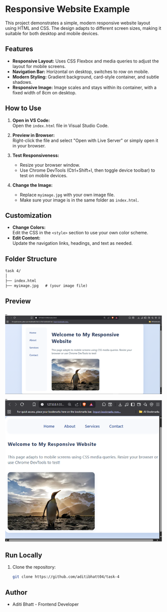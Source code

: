 # Responsive Website Example

This project demonstrates a simple, modern responsive website layout using HTML and CSS. The design adapts to different screen sizes, making it suitable for both desktop and mobile devices.

## Features

- **Responsive Layout:** Uses CSS Flexbox and media queries to adjust the layout for mobile screens.
- **Navigation Bar:** Horizontal on desktop, switches to row on mobile.
- **Modern Styling:** Gradient background, card-style container, and subtle shadows.
- **Responsive Image:** Image scales and stays within its container, with a fixed width of 8cm on desktop.

## How to Use

1. **Open in VS Code:**  
   Open the `index.html` file in Visual Studio Code.

2. **Preview in Browser:**  
   Right-click the file and select "Open with Live Server" or simply open it in your browser.

3. **Test Responsiveness:**  
   - Resize your browser window.
   - Use Chrome DevTools (Ctrl+Shift+I, then toggle device toolbar) to test on mobile devices.

4. **Change the Image:**  
   - Replace `myimage.jpg` with your own image file.
   - Make sure your image is in the same folder as `index.html`.

## Customization

- **Change Colors:**  
  Edit the CSS in the `<style>` section to use your own color scheme.
- **Edit Content:**  
  Update the navigation links, headings, and text as needed.

## Folder Structure

```
task 4/
│
├── index.html
├── myimage.jpg   # (your image file)
```
##  Preview

_![Website Preview](./ss1.jpg)
_![Website Preview](./ss2.jpg)

##  Run Locally

1. Clone the repository:
   ```bash
   git clone https://github.com/aditibhatt04/task-4

## Author 

 - Aditi Bhatt - Frontend Developer
